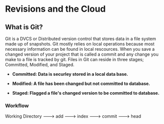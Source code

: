 # Revisions and the Cloud

## What is Git?

Git is a DVCS or Distributed version control that stores data in a file system made up of snapshots. 
Git mostly relies on local operations because most necessary information can be found in local rescources.
When you save a changed version of your project that is called a commit and any change you make to a file is tracked by git.
Files in Git can reside in three stages; Committed, Modified, and Staged.


- **Committed: Data is securley stored in a local data base.**

- **Modified: A file has been changed but not committed to database.**

- **Staged: Flagged a file's changed version to be committed to database.**


### Workflow

Working Directory ---> add ---> index ---> commit ---> head
